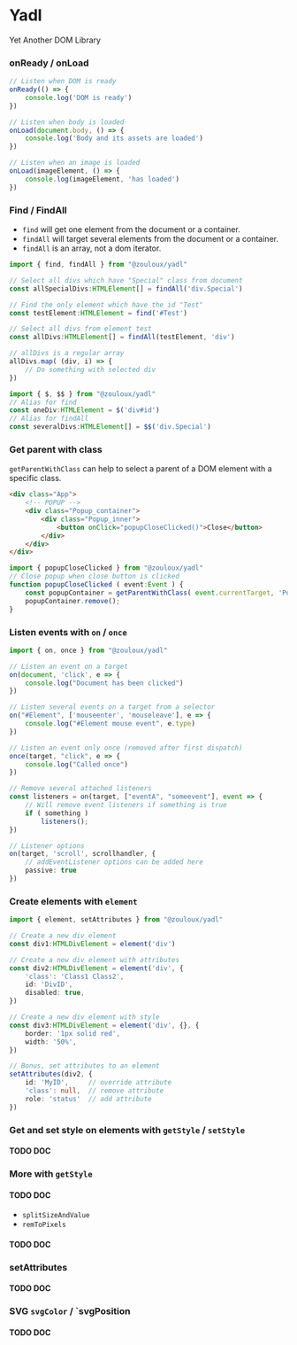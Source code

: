 # Yadl

Yet Another DOM Library

### onReady / onLoad


```typescript
// Listen when DOM is ready
onReady(() => {
    console.log('DOM is ready')
})

// Listen when body is loaded
onLoad(document.body, () => {
    console.log('Body and its assets are loaded')
})

// Listen when an image is loaded
onLoad(imageElement, () => {
    console.log(imageElement, 'has loaded')
})
```


### Find / FindAll

- `find` will get one element from the document or a container.
- `findAll` will target several elements from the document or a container.
- `findAll` is an array, not a dom iterator.

```typescript
import { find, findAll } from "@zouloux/yadl"

// Select all divs which have "Special" class from document
const allSpecialDivs:HTMLElement[] = findAll('div.Special')

// Find the only element which have the id "Test"
const testElement:HTMLElement = find('#Test')

// Select all divs from element test
const allDivs:HTMLElement[] = findAll(testElement, 'div')

// allDivs is a regular array
allDivs.map( (div, i) => {
    // Do something with selected div
})
```

```typescript
import { $, $$ } from "@zouloux/yadl"
// Alias for find
const oneDiv:HTMLElement = $('div#id') 
// Alias for findAll
const severalDivs:HTMLElement[] = $$('div.Special')
```

### Get parent with class

`getParentWithClass` can help to select a parent of a DOM element with a specific class.

```html
<div class="App">
    <!-- POPUP -->
    <div class="Popup_container">
        <div class="Popup_inner">
            <button onClick="popupCloseClicked()">Close</button>
        </div>
    </div>
</div>
```
```typescript
import { popupCloseClicked } from "@zouloux/yadl"
// Close popup when close button is clicked
function popupCloseClicked ( event:Event ) {
    const popupContainer = getParentWithClass( event.currentTarget, 'Popup_container' )
    popupContainer.remove();
}
```


### Listen events with `on` / `once`

```typescript
import { on, once } from "@zouloux/yadl"

// Listen an event on a target
on(document, 'click', e => {
    console.log("Document has been clicked")
})

// Listen several events on a target from a selector
on("#Element", ['mouseenter', 'mouseleave'], e => {
    console.log("#Element mouse event", e.type)
})

// Listen an event only once (removed after first dispatch)
once(target, "click", e => {
    console.log("Called once")
})

// Remove several attached listeners
const listeners = on(target, ["eventA", "someevent"], event => {
    // Will remove event listeners if something is true
    if ( something )
        listeners();
})

// Listener options
on(target, 'scroll', scrollhandler, {
    // addEventListener options can be added here
    passive: true
})
```

### Create elements with `element`


```typescript
import { element, setAttributes } from "@zouloux/yadl"

// Create a new div element
const div1:HTMLDivElement = element('div')

// Create a new div element with attributes
const div2:HTMLDivElement = element('div', {
    'class': 'Class1 Class2',
    id: 'DivID',
    disabled: true,
})

// Create a new div element with style
const div3:HTMLDivElement = element('div', {}, {
    border: '1px solid red',
    width: '50%',
})

// Bonus, set attributes to an element
setAttributes(div2, {
	id: 'MyID', 	// override attribute
	'class': null, 	// remove attribute
	role: 'status'	// add attribute
})
```

### Get and set style on elements with `getStyle` / `setStyle`

#### TODO DOC

### More with `getStyle`

#### TODO DOC

- `splitSizeAndValue`
- `remToPixels`

#### TODO DOC

### setAttributes

#### TODO DOC

### SVG `svgColor` / `svgPosition

#### TODO DOC
